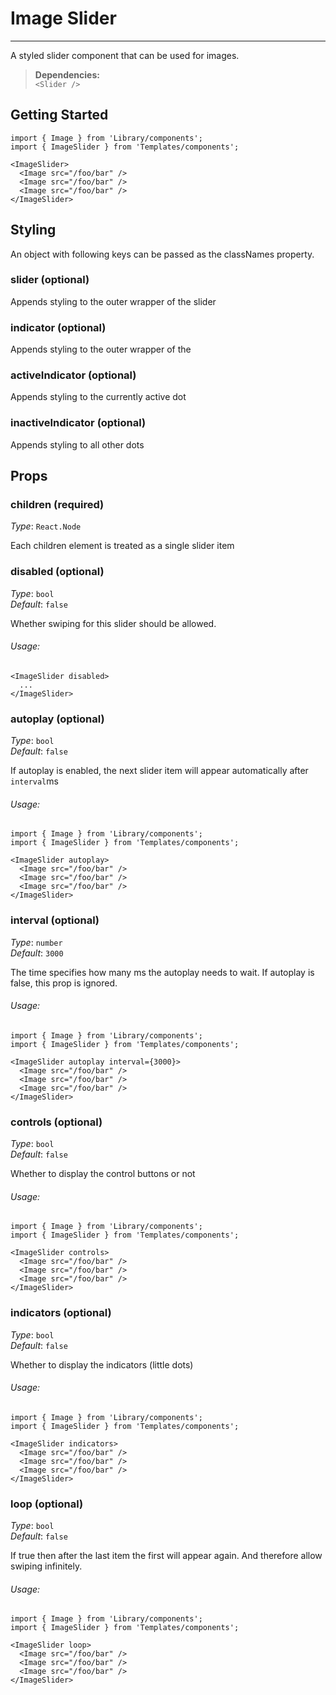 # Image Slider
---

A styled slider component that can be used for images.

> **Dependencies:**    
`<Slider />`

## Getting Started

```
import { Image } from 'Library/components';
import { ImageSlider } from 'Templates/components';

<ImageSlider>
  <Image src="/foo/bar" />
  <Image src="/foo/bar" />
  <Image src="/foo/bar" />
</ImageSlider>
```

## Styling

An object with following keys can be passed as the classNames property.

### slider (optional)
Appends styling to the outer wrapper of the slider

### indicator (optional)
Appends styling to the outer wrapper of the

### activeIndicator (optional)
Appends styling to the currently active dot

### inactiveIndicator (optional)
Appends styling to all other dots

## Props

### children (required)

_Type_: `React.Node`  

Each children element is treated as a single slider item

### disabled (optional)

_Type_: `bool`  
_Default_: `false`  

Whether swiping for this slider should be allowed.

###### Usage:

```
<ImageSlider disabled>
  ...
</ImageSlider>
```

### autoplay (optional)

_Type_: `bool`  
_Default_: `false`  

If autoplay is enabled, the next slider item will appear automatically after `interval`ms

###### Usage:

```
import { Image } from 'Library/components';
import { ImageSlider } from 'Templates/components';

<ImageSlider autoplay>
  <Image src="/foo/bar" />
  <Image src="/foo/bar" />
  <Image src="/foo/bar" />
</ImageSlider>
```

### interval (optional)

_Type_: `number`  
_Default_: `3000`  

The time specifies how many ms the autoplay needs to wait.
If autoplay is false, this prop is ignored.

###### Usage:

```
import { Image } from 'Library/components';
import { ImageSlider } from 'Templates/components';

<ImageSlider autoplay interval={3000}>
  <Image src="/foo/bar" />
  <Image src="/foo/bar" />
  <Image src="/foo/bar" />
</ImageSlider>
```
### controls (optional)

_Type_: `bool`  
_Default_: `false`  

Whether to display the control buttons or not

###### Usage:

```
import { Image } from 'Library/components';
import { ImageSlider } from 'Templates/components';

<ImageSlider controls>
  <Image src="/foo/bar" />
  <Image src="/foo/bar" />
  <Image src="/foo/bar" />
</ImageSlider>
```

### indicators (optional)

_Type_: `bool`  
_Default_: `false`  

Whether to display the indicators (little dots)

###### Usage:

```
import { Image } from 'Library/components';
import { ImageSlider } from 'Templates/components';

<ImageSlider indicators>
  <Image src="/foo/bar" />
  <Image src="/foo/bar" />
  <Image src="/foo/bar" />
</ImageSlider>
```

### loop (optional)

_Type_: `bool`  
_Default_: `false`  

If true then after the last item the first will appear again.
And therefore allow swiping infinitely.

###### Usage:

```
import { Image } from 'Library/components';
import { ImageSlider } from 'Templates/components';

<ImageSlider loop>
  <Image src="/foo/bar" />
  <Image src="/foo/bar" />
  <Image src="/foo/bar" />
</ImageSlider>
```
